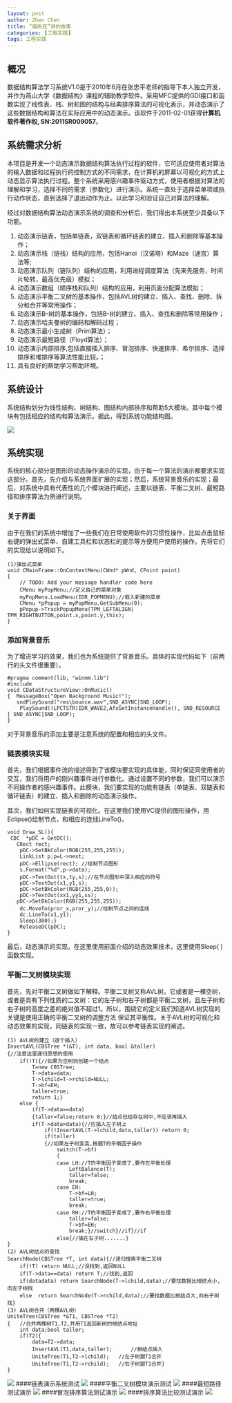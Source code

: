 ```yaml
---
layout: post
author: Zhen Chen
title: “偏执狂”讲的故事
categories: [工程实践]
tags: 工程实践
---
```

## 概况

数据结构算法学习系统V1.0是于2010年6月在张忠平老师的指导下本人独立开发，并作为燕山大学《数据结构》课程的辅助教学软件。采用MFC提供的GDI接口和函数实现了线性表、栈、树和图的结构与经典排序算法的可视化表示，并动态演示了这些数据结构和算法在实际应用中的动态演示。该软件于2011-02-01获得**计算机软件著作权, SN:2011SR009057**。

## 系统需求分析
本项目是开发一个动态演示数据结构算法执行过程的软件，它可适应使用者对算法的输入数据和过程执行的控制方式的不同需求，在计算机的屏幕以可视化的方式上动态显示算法执行过程。整个系统采用感兴趣事件驱动方式，使用者根据对算法的理解和学习，选择不同的需求（参数化）进行演示。系统一直处于选择菜单项或执行动作状态，直到选择了退出动作为止。以此学习和验证自己对算法的理解。

经过对数据结构算法动态演示系统的调查和分析后，我们得出本系统至少具备以下功能。
<ol>

<li>动态演示链表，包括单链表，双链表和循环链表的建立、插入和删除等基本操作；</li>
<li>动态演示栈（链栈）结构的应用，包括Hanoi（汉诺塔）和Maze（迷宫）算法等;</li>
<li>动态演示队列（链队列）结构的应用，利用进程调度算法（先来先服务，时间片轮转，最高优先级）模拟；</li>
<li>动态演示数组（顺序栈和队列）结构的应用，利用页面分配算法模拟；</li>
<li>动态演示平衡二叉树的基本操作，包括AVL树的建立、插入、查找、删除、拆分和合并等常用操作；</li>
<li>动态演示B-树的基本操作，包括B-树的建立、插入、查找和删除等常用操作；</li>
<li>动态演示哈夫曼树的编码和解码过程；</li>
<li>动态演示最小生成树（Prim算法）；</li>
<li>动态演示最短路径（Floyd算法）；</li>
<li>动态演示内部排序,包括直接插入排序、冒泡排序、快速排序、希尔排序、选择排序和堆排序等算法性能比较。；</li>
<li>具有良好的帮助学习帮助环境。</li>
</ol>

## 系统设计
系统结构划分为线性结构、树结构、图结构内部排序和帮助5大模块。其中每个模块有包括相应的结构和算法演示。据此，得到系统功能结构图。

![](http://chenzhen.github.io/img/project/01DataStructureLearningSystem/4.png)

## 系统实现
系统的核心部分是图形的动态操作演示的实现，由于每一个算法的演示都要求实现这部分。首先，先介绍与系统界面扩展的实现；然后，系统背景音乐的实现；最后，对系统中具有代表性的几个模块进行阐述，主要以链表、平衡二叉树、最短路径和排序算法为例进行说明。
### 关于界面
由于在我们的系统中增加了一些我们在日常使用软件的习惯性操作，比如点击鼠标右键的弹出式菜单、自建工具栏和状态栏的提示等方便用户使用的操作。先将它们的实现给以说明如下。
<pre><code>(1)弹出式菜单
void CMainFrame::OnContextMenu(CWnd* pWnd, CPoint point) 
{
	// TODO: Add your message handler code here
	CMenu myPopMenu;//定义自己的菜单对象
	myPopMenu.LoadMenu(IDR_POPMENU);//载入新建的菜单
	CMenu *pPopup = myPopMenu.GetSubMenu(0);
	pPopup->TrackPopupMenu(TPM_LEFTALIGN| TPM_RIGHTBUTTON,point.x,point.y,this);
}
</code></pre>

### 添加背景音乐
为了增进学习的效果，我们也为系统提供了背景音乐。具体的实现代码如下（前两行的头文件很重要）。
<pre><code>#pragma comment(lib, "winmm.lib") 
#include <Mmsystem.h> 
void CDataStructureView::OnMusic() 
{  MessageBox("Open Background Music!");
   sndPlaySound("res\bounce.wav",SND_ASYNC|SND_LOOP);   
	PlaySound((LPCTSTR)IDR_WAVE2,AfxGetInstanceHandle(), SND_RESOURCE | SND_ASYNC|SND_LOOP);
}
</code></pre>
对于背景音乐的添加主要是注意系统的配置和相应的头文件。

### 链表模块实现  
首先，我们根据事件流的描述得到了该模块要实现的具体能，同时保证同使用者的交互，我们将用户的刚兴趣事件进行参数化。通过设置不同的参数，我们可以演示不同操作者的感兴趣事件。此模块，我们要实现的功能有链表（单链表、双链表和循环链表）的建立、插入和删除的动态演示操作。

其次，我们如何实现链表的可视化。在这里我们使用VC提供的图形操作，用Eclipse()绘制节点，和相应的连线LineTo()。
<pre><code>void Draw_SL(){ 
 CDC  *pDC = GetDC();
   CRect rect;   	
	pDC->SetBkColor(RGB(255,255,255));
	LinkList p;p=L->next;
	pDC->Ellipse(rect); //绘制节点图形
	s.Format("%d",p->data);
	pDC->TextOut(tx,ty,s);//在节点图形中深入相应的符号
	pDC->TextOut(x1,y1,s);
	pDC->SetBkColor(RGB(255,255,0));
	pDC->TextOut(xx1,yy1,ss);
   pDC->SetBkColor(RGB(255,255,255));
	dc.MoveTo(pror_x,pror_y);//绘制节点之间的连线
	dc.LineTo(x1,y1);
	Sleep(300);}	
	ReleaseDC(pDC);
}
</code></pre>
最后，动态演示的实现。在这里使用前面介绍的动态效果技术，这里使用Sleep( )函数实现。

### 平衡二叉树模块实现
首先，先对平衡二叉树做如下解释。平衡二叉树又称AVL树。它或者是一棵空树，或者是具有下列性质的二叉树：它的左子树和右子树都是平衡二叉树，且左子树和右子树的高度之差的绝对值不超过1。所以，围绕它的定义我们知道AVL树实现的关键是使用正确的平衡二叉树的调整方法 保证其平衡性。关于AVL树的可视化和动态效果的实现，同链表的实现一致，故可以参考链表实现的阐述。 
<pre><code>(1) AVL树的建立（逐个插入）
InsertAVL(CBSTree *(&T), int data, bool &taller)
{//注意这里递归思想的使用
	if(!T){//如果为空树则创建一个结点
		T=new CBSTree;
		T->data=data;
		T->lchild=T->rchild=NULL;
		T->bf=EH;
		taller=true;
		return 1;}
	else {
		if(T->data==data)
		{taller=false;return 0;}//结点已经存在树中,不应该再插入
		if(T->data>data){//应插入左子树上
			if(!InsertAVL(T->lchild,data,taller)) return 0;
			if(taller)
			{//如果左子树变高,根据T的平衡因子操作
				switch(T->bf)
				{
				case LH://T的平衡因子变成了,要作左平衡处理
					LeftBalance(T);
					taller=false;
					break;
				case EH:
					T->bf=LH;
					taller=true;					
					break;
				case RH://T的平衡因子变成了,要作右平衡处理
					taller=false;
					T->bf=EH;
					break;}//switch}//if}//if
				else{//插在右子树.......}
}
(2) AVL树结点的查找
SearchNode(CBSTree *T, int data){//递归搜索平衡二叉树
	if(!T) return NULL;//没找到,返回NULL
	if(T->data==data) return T;//找到,返回
	if(data<T->data) return SearchNode(T->lchild,data);//要找数据比根结点小,向左子树找
	else  return SearchNode(T->rchild,data);//要找数据比根结点大,向右子树找}
(3) AVL树合并（两棵AVL树）
UniteTree(CBSTree *&T1, CBSTree *T2)
{	//合并两棵树T1,T2,并用T1返回新树的根结点地址
	int data;bool taller;
	if(T2){
		data=T2->data;
		InsertAVL(T1,data,taller);		//根结点插入
		UniteTree(T1,T2->lchild);	//左子树跟T1合并
		UniteTree(T1,T2->rchild);	//右子树跟T1合并}
}
</code></pre>
![](http://chenzhen.github.io/img/project/01DataStructureLearningSystem/5.png)
####链表演示系统测试
![](http://chenzhen.github.io/img/project/01DataStructureLearningSystem/1.jpg)
####平衡二叉树模块演示测试
![](http://chenzhen.github.io/img/project/01DataStructureLearningSystem/3.png)
####最短路径测试演示
![](http://chenzhen.github.io/img/project/01DataStructureLearningSystem/7.png)
####冒泡排序算法测试演示
![](http://chenzhen.github.io/img/project/01DataStructureLearningSystem/6.png)
####排序算法比较测试演示
![](http://chenzhen.github.io/img/project/01DataStructureLearningSystem/2.png)





